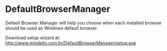 DefaultBrowserManager
=====================

Default Browser Manager will help you choose when each installed browser should be used as Windows default browser.

Download setup wizard at: http://www.mindello.com.br/DefaultBrowserManager/setup.exe
